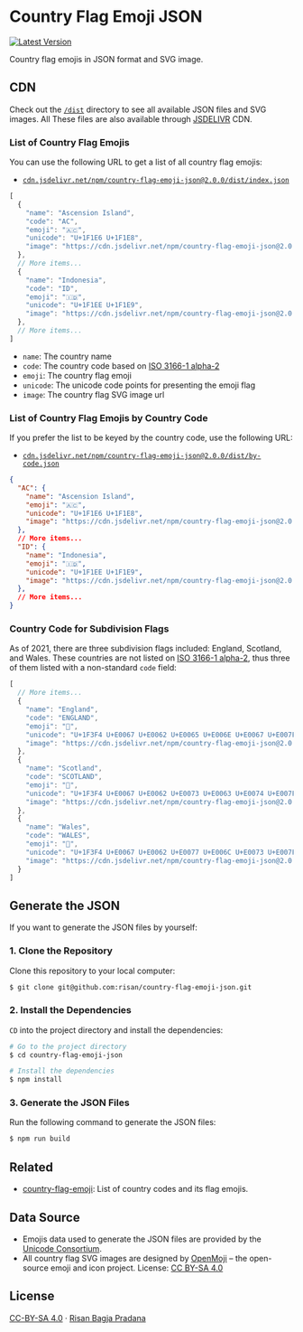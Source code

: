 # Country Flag Emoji JSON

[![Latest Version](https://badgen.net/npm/v/country-flag-emoji-json)](https://www.npmjs.com/package/country-flag-emoji-json)

Country flag emojis in JSON format and SVG image.

## CDN

Check out the [`/dist`](https://github.com/risan/country-flag-emoji-json/tree/master/dist) directory to see all available JSON files and SVG images. All These files are also available through [JSDELIVR](https://www.jsdelivr.com/package/npm//country-flag-emoji-json?path=dist) CDN.

### List of Country Flag Emojis

You can use the following URL to get a list of all country flag emojis:

- [`cdn.jsdelivr.net/npm/country-flag-emoji-json@2.0.0/dist/index.json`](https://cdn.jsdelivr.net/npm/country-flag-emoji-json@2.0.0/dist/index.json)

```js
[
  {
    "name": "Ascension Island",
    "code": "AC",
    "emoji": "🇦🇨",
    "unicode": "U+1F1E6 U+1F1E8",
    "image": "https://cdn.jsdelivr.net/npm/country-flag-emoji-json@2.0.0/dist/images/AC.svg"
  },
  // More items...
  {
    "name": "Indonesia",
    "code": "ID",
    "emoji": "🇮🇩",
    "unicode": "U+1F1EE U+1F1E9",
    "image": "https://cdn.jsdelivr.net/npm/country-flag-emoji-json@2.0.0/dist/images/ID.svg"
  },
  // More items...
]
```

- `name`: The country name
- `code`: The country code based on [ISO 3166-1 alpha-2](https://en.wikipedia.org/wiki/ISO_3166-1_alpha-2)
- `emoji`: The country flag emoji
- `unicode`: The unicode code points for presenting the emoji flag
- `image`: The country flag SVG image url

### List of Country Flag Emojis by Country Code

If you prefer the list to be keyed by the country code, use the following URL:

- [`cdn.jsdelivr.net/npm/country-flag-emoji-json@2.0.0/dist/by-code.json`](https://cdn.jsdelivr.net/npm/country-flag-emoji-json@2.0.0/dist/by-code.json)

```json
{
  "AC": {
    "name": "Ascension Island", 
    "emoji": "🇦🇨", 
    "unicode": "U+1F1E6 U+1F1E8", 
    "image": "https://cdn.jsdelivr.net/npm/country-flag-emoji-json@2.0.0/dist/images/AC.svg"
  },
  // More items...
  "ID": {
    "name": "Indonesia",
    "emoji": "🇮🇩",
    "unicode": "U+1F1EE U+1F1E9",
    "image": "https://cdn.jsdelivr.net/npm/country-flag-emoji-json@2.0.0/dist/images/ID.svg"
  },
  // More items...
}
```

### Country Code for Subdivision Flags

As of 2021, there are three subdivision flags included: England, Scotland, and Wales. These countries are not listed on [ISO 3166-1 alpha-2](https://en.wikipedia.org/wiki/ISO_3166-1_alpha-2), thus three of them listed with a non-standard `code` field:

```js
[
  // More items...
  {
    "name": "England",
    "code": "ENGLAND",
    "emoji": "🏴󠁧󠁢󠁥󠁮󠁧󠁿",
    "unicode": "U+1F3F4 U+E0067 U+E0062 U+E0065 U+E006E U+E0067 U+E007F",
    "image": "https://cdn.jsdelivr.net/npm/country-flag-emoji-json@2.0.0/dist/images/ENGLAND.svg"
  },
  {
    "name": "Scotland",
    "code": "SCOTLAND",
    "emoji": "🏴󠁧󠁢󠁳󠁣󠁴󠁿",
    "unicode": "U+1F3F4 U+E0067 U+E0062 U+E0073 U+E0063 U+E0074 U+E007F",
    "image": "https://cdn.jsdelivr.net/npm/country-flag-emoji-json@2.0.0/dist/images/SCOTLAND.svg"
  },
  {
    "name": "Wales",
    "code": "WALES",
    "emoji": "🏴󠁧󠁢󠁷󠁬󠁳󠁿",
    "unicode": "U+1F3F4 U+E0067 U+E0062 U+E0077 U+E006C U+E0073 U+E007F",
    "image": "https://cdn.jsdelivr.net/npm/country-flag-emoji-json@2.0.0/dist/images/WALES.svg"
  }
]
```

## Generate the JSON

If you want to generate the JSON files by yourself:

### 1. Clone the Repository

Clone this repository to your local computer:

```bash
$ git clone git@github.com:risan/country-flag-emoji-json.git
```

### 2. Install the Dependencies

`CD` into the project directory and install the dependencies:

```bash
# Go to the project directory
$ cd country-flag-emoji-json

# Install the dependencies
$ npm install
```

### 3. Generate the JSON Files

Run the following command to generate the JSON files:

```bash
$ npm run build
```

## Related

- [country-flag-emoji](https://github.com/risan/country-flag-emoji): List of country codes and its flag emojis.

## Data Source

- Emojis data used to generate the JSON files are provided by the [Unicode Consortium](https://www.unicode.org/).
- All country flag SVG images are designed by [OpenMoji](https://openmoji.org/) – the open-source emoji and icon project. License: [CC BY-SA 4.0](https://creativecommons.org/licenses/by-sa/4.0/)

## License

[CC-BY-SA 4.0](https://github.com/risan/country-flag-emoji-json/blob/master/LICENSE.txt) · [Risan Bagja Pradana](https://risanb.com)
